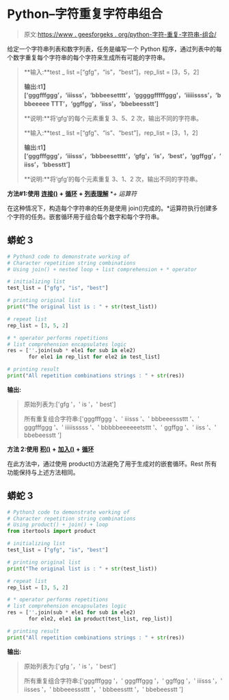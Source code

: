 # Python–字符重复字符串组合

> 原文:[https://www . geesforgeks . org/python-字符-重复-字符串-组合/](https://www.geeksforgeeks.org/python-character-repetition-string-combinations/)

给定一个字符串列表和数字列表，任务是编写一个 Python 程序，通过列表中的每个数字重复每个字符串的每个字符来生成所有可能的字符串。

> **输入:**test _ list =[“gfg”，“is”，“best”]，rep_list = [3，5，2]
> 
> **输出:t1】[‘gggfffggg’，‘iiisss’，‘bbbeesetttt’，‘gggggfffffggg’，‘iiiiissss’，‘bbbeeeee TTT’，‘ggffgg’，‘iiss’，‘bbebeesstt’]**
> 
> **说明:**将‘gfg’的每个元素重复 3、5、2 次，输出不同的字符串。
> 
> **输入:**test _ list =[“gfg”、“is”、“best”]，rep_list = [3，1，2]
> 
> **输出:t1】[‘gggfffggg’，‘iiisss’，‘bbbeesetttt’，‘gfg’，‘is’，‘best’，‘ggffgg’，‘iiss’，‘bbesstt’]**
> 
> **说明:**将‘gfg’的每个元素重复 3、1、2 次，输出不同的字符串。

**方法#1:使用** [**连接()**](https://www.geeksforgeeks.org/join-function-python/) **+** [**循环**](https://www.geeksforgeeks.org/loops-in-python/) **+** [**列表理解**](https://www.geeksforgeeks.org/python-list-comprehension/) **+ *运算符**

在这种情况下，构造每个字符串的任务是使用 join()完成的。*运算符执行创建多个字符的任务。嵌套循环用于组合每个数字和每个字符串。

## 蟒蛇 3

```py
# Python3 code to demonstrate working of
# Character repetition string combinations
# Using join() + nested loop + list comprehension + * operator

# initializing list
test_list = ["gfg", "is", "best"]

# printing original list
print("The original list is : " + str(test_list))

# repeat list
rep_list = [3, 5, 2]

# * operator performs repetitions
# list comprehension encapsulates logic
res = [''.join(sub * ele1 for sub in ele2)
       for ele1 in rep_list for ele2 in test_list]

# printing result
print("All repetition combinations strings : " + str(res))
```

**输出:**

> 原始列表为:['gfg '，' is '，' best']
> 
> 所有重复组合字符串:['gggfffggg '、' iiisss '、' bbbeeesssttt '、' gggfffggg '、' iiiiisssss '、' bbbbbeeeeeetsttt '、' ggffgg '、' iiss '、' bbebeesstt ']

**方法 2:使用** [**积()**](https://www.geeksforgeeks.org/python-itertools-product/) **+** [**加入()**](https://www.geeksforgeeks.org/join-function-python/) **+** [**循环**](https://www.geeksforgeeks.org/loops-in-python/)

在此方法中，通过使用 product()方法避免了用于生成对的嵌套循环。Rest 所有功能保持与上述方法相同。

## 蟒蛇 3

```py
# Python3 code to demonstrate working of
# Character repetition string combinations
# Using product() + join() + loop
from itertools import product

# initializing list
test_list = ["gfg", "is", "best"]

# printing original list
print("The original list is : " + str(test_list))

# repeat list
rep_list = [3, 5, 2]

# * operator performs repetitions
# list comprehension encapsulates logic
res = [''.join(sub * ele1 for sub in ele2)
       for ele2, ele1 in product(test_list, rep_list)]

# printing result
print("All repetition combinations strings : " + str(res))
```

**输出:**

> 原始列表为:['gfg '，' is '，' best']
> 
> 所有重复组合字符串:['gggfffggg '，' gggfffggg '，' ggffgg '，' iiisss '，' iisses '，' bbbeeesssttt '，' bbbeessttt '，' bbebeesstt ']
